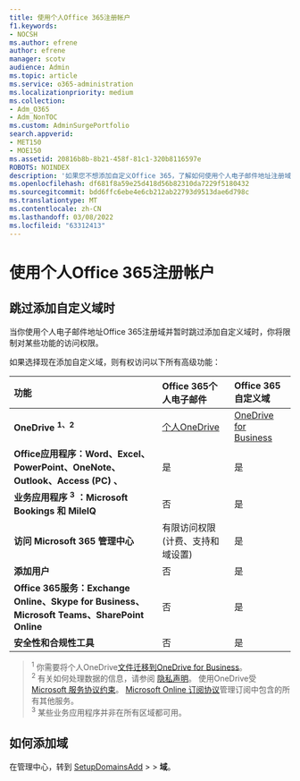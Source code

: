 ```yaml
---
title: 使用个人Office 365注册帐户
f1.keywords:
- NOCSH
ms.author: efrene
author: efrene
manager: scotv
audience: Admin
ms.topic: article
ms.service: o365-administration
ms.localizationpriority: medium
ms.collection:
- Adm_O365
- Adm_NonTOC
ms.custom: AdminSurgePortfolio
search.appverid:
- MET150
- MOE150
ms.assetid: 20816b8b-8b21-458f-81c1-320b8116597e
ROBOTS: NOINDEX
description: '如果您不想添加自定义Office 365，了解如何使用个人电子邮件地址注册域。 '
ms.openlocfilehash: df681f8a59e25d418d56b82310da7229f5180432
ms.sourcegitcommit: bdd6ffc6ebe4e6cb212ab22793d9513dae6d798c
ms.translationtype: MT
ms.contentlocale: zh-CN
ms.lasthandoff: 03/08/2022
ms.locfileid: "63312413"
---
```

# <a name="signing-up-for-office-365-with-a-personal-email-address"></a>使用个人Office 365注册帐户

## <a name="when-you-skip-adding-a-custom-domain"></a>跳过添加自定义域时


当你使用个人电子邮件地址Office 365注册域并暂时跳过添加自定义域时，你将[](../get-help-with-domains/what-is-a-domain.md)限制对某些功能的访问权限。

如果选择现在添加自定义域，则有权访问以下所有高级功能：

|**功能**|**Office 365个人电子邮件**|**Office 365自定义域**|
|:-----|:-----|:-----|
|**OneDrive <sup>1、2</sup>**| [个人OneDrive](https://onedrive.live.com/about/plans/)| [OneDrive for Business](https://onedrive.live.com/about/en-us/business/) |
|**Office应用程序：Word、Excel、PowerPoint、OneNote、Outlook、Access (PC) 、**| 是 | 是
|**业务应用程序 <sup>3</sup> ：Microsoft Bookings 和 MileIQ**| 否 | 是
|**访问 Microsoft 365 管理中心**| 有限访问权限 (计费、支持和域设置)  | 是
|**添加用户**| 否 | 是
|**Office 365服务：Exchange Online、Skype for Business、Microsoft Teams、SharePoint Online**| 否 | 是
|**安全性和合规性工具**| 否 | 是

> <sup>1</sup> 你需要将个人OneDrive[文件迁移到OneDrive for Business](move-email-and-data-to-office-365-business-premium.md)。<br/>
> <sup>2</sup> 有关如何处理数据的信息，请参阅 [隐私声明](https://g.microsoftonline.com/0BX20en/138)。 使用OneDrive受 [Microsoft 服务协议约束](https://signup.live.com/signup?ru=https://login.live.com/oauth20_authorize.srf?lc%3d1033%26response_type%3dcode%26client_id%3d51483342-085c-4d86-bf88-cf50c7252078%26scope%3dopenid%2bprofile%2bemail%2boffline_access%26response_mode%3dform_post%26redirect_uri%3dhttps://login.microsoftonline.com/common/federation/oauth2%26state%3drQIIAXWRO2_TUACFc_NSUyGoEBKVEFIHJCSQk-vrR-JIHdLWSdPGaR426TVDZCeO7TjX17Ld5rGzd47EwgLqyFLED2DolBFVMIOYEBMjaXeWM5zvDEfnvEixebb8jOd4wSiaEiMZIsfwEgsZg0ciwwmcyCHIDgXIhQ83t64-PP_-ZvtGvnr04-uX8yedJcj1J-65lR9QcgkeO3EcROVCYTqd5ulo5A7uQOETACsAfgKwTGYsn9G6l8lI5EReYIWSCDmuJIhIKuYxkae6OiT6WIkx6nhNF0K80McN1eYVtR0rB56goKqD1YqgE5lde3wTVb071pOh3oWwSapuo3fkKKS-9vAcIwzx2JlgtT67ST44qZzFDroVGroL608yN6Ih6Qc0ipep9-AksPz6cJ_6vjWI87cxy4_dgRG71G-FNLDC2LWiXbOrtHuKZ7W0_nlgtvwOPZYJU-_7HsIYmWhPY2XSOz2WGh27PzY0ElRHbXgoOqo-N0Rq8KpNTbuzPy_CU1k7VJslRgtmc143vS6vwBrlup0SrYa-ViPzOdNTJHl_OGAachhVhnsz9WMqu56VUP86dX9dyneHO0FIR-7EWqXBr_Q9mCpvbGxuJbYTO4m_afAus36u-1qsZVblo7ffELCfgsR1pkCw8yps8Mh7SaJJaTGxXQU6MB7jakM_iyYHLQVJbRya07a9K5XZiyy4yGZ_ZxOfc_87-h81%26estsfed%3d1%26uaid%3ddd27a8b7188545dab714e7d8c6761b52%26lw%3d1%26fl%3deasi2%26mkt%3den-US&amp;mkt=EN-US&amp;uiflavor=web&amp;lw=1&amp;fl=easi2&amp;client_id=51483342-085c-4d86-bf88-cf50c7252078&amp;uaid=dd27a8b7188545dab714e7d8c6761b52&amp;lic=1)。 [Microsoft Online 订阅协议](https://admin.microsoft.com/Commerce/Mosa.aspx?cc2=US&amp;cl=en&amp;cc=en-US&amp;gcc=False)管理订阅中包含的所有其他服务。<br/>
> <sup>3</sup> 某些业务应用程序并非在所有区域都可用。<br/>

## <a name="how-to-add-a-domain"></a>如何添加域

在管理中心，转到 <a href="https://go.microsoft.com/fwlink/p/?linkid=834818" target="_blank">SetupDomainsAdd</a> >  >  **域**。



